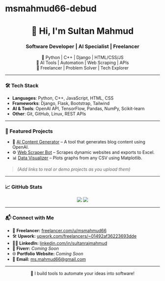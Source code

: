 # msmahmud66-debud
<h1 align="center">👋 Hi, I'm Sultan Mahmud</h1>
<h3 align="center">Software Developer | AI Specialist | Freelancer</h3>

<p align="center">
  🔹 Python | C++ | Django | HTML/CSS/JS <br>
  🔹 AI Tools | Automation | Web Scraping | APIs <br>
  🔹 Freelancer | Problem Solver | Tech Explorer
</p>

---

### 🛠️ Tech Stack
- **Languages**: Python, C++, JavaScript, HTML, CSS
- **Frameworks**: Django, Flask, Bootstrap, Tailwind
- **AI & Tools**: OpenAI API, TensorFlow, Pandas, NumPy, Scikit-learn
- **Other**: Git, GitHub, Linux, REST APIs

---

### 🌟 Featured Projects
- 🔧 [AI Content Generator](https://github.com/msmahmud66-debug/ai-content-generator) – A tool that generates blog content using OpenAI.
- ⚙️ [Web Scraper Bot](https://github.com/msmahmud66-debug/web-scraper-bot) – Scrapes dynamic websites and exports to Excel.
- 📊 [Data Visualizer](https://github.com/msmahmud66-debug/data-visualizer) – Plots graphs from any CSV using Matplotlib.
> *(Add links to real or demo projects as you upload them)*

---

### 📈 GitHub Stats
<p align="center">
  <img src="https://github-readme-stats.vercel.app/api?username=msmahmud66-debug&show_icons=true&theme=dark" />
  <img src="https://github-readme-streak-stats.herokuapp.com?user=msmahmud66-debug&theme=dark" />
</p>

---

### 📬 Connect with Me
- 🌟 **Freelancer:** [freelancer.com/u/msmahmud66](https://www.freelancer.com/u/msmahmud66)  
- 🛠️ **Upwork:** [upwork.com/freelancers/~01492af36223693dde](https://www.upwork.com/freelancers/~01492af36223693dde)  
- 🧑‍💻 **LinkedIn:** [linkedin.com/in/sultanrajmahmud](https://www.linkedin.com/in/sultanrajmahmud)  
- 💼 **Fiverr:** *Coming Soon*  
- 🌐 **Portfolio Website:** *Coming Soon*  
- 📧 **Email:** ms.mahmud66@gmail.com


---

<p align="center">🚀 I build tools to automate your ideas into software!</p>

